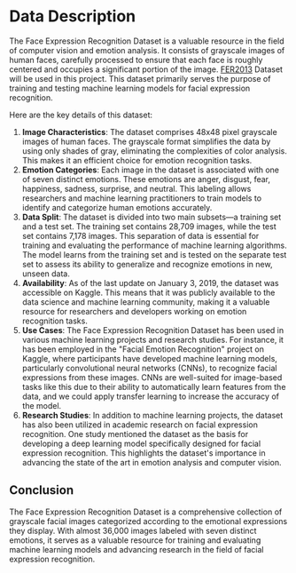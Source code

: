 # Data Description

The Face Expression Recognition Dataset is a valuable resource in the field of computer vision and emotion analysis. It consists of grayscale images of human faces, carefully processed to ensure that each face is roughly centered and occupies a significant portion of the image. [FER2013](https://kaggle.com/datasets/msambare/fer2013) Dataset will be used in this project. This dataset primarily serves the purpose of training and testing machine learning models for facial expression recognition.

Here are the key details of this dataset:
1. **Image Characteristics**: The dataset comprises 48x48 pixel grayscale images of human faces. The grayscale format simplifies the data by using only shades of gray, eliminating the complexities of color analysis. This makes it an efficient choice for emotion recognition tasks.
2. **Emotion Categories**: Each image in the dataset is associated with one of seven distinct emotions. These emotions are anger, disgust, fear, happiness, sadness, surprise, and neutral. This labeling allows researchers and machine learning practitioners to train models to identify and categorize human emotions accurately.
3. **Data Split**: The dataset is divided into two main subsets—a training set and a test set. The training set contains 28,709 images, while the test set contains 7,178 images. This separation of data is essential for training and evaluating the performance of machine learning algorithms. The model learns from the training set and is tested on the separate test set to assess its ability to generalize and recognize emotions in new, unseen data.
4. **Availability**: As of the last update on January 3, 2019, the dataset was accessible on Kaggle. This means that it was publicly available to the data science and machine learning community, making it a valuable resource for researchers and developers working on emotion recognition tasks.
5. **Use Cases**: The Face Expression Recognition Dataset has been used in various machine learning projects and research studies. For instance, it has been employed in the "Facial Emotion Recognition" project on Kaggle, where participants have developed machine learning models, particularly convolutional neural networks (CNNs), to recognize facial expressions from these images. CNNs are well-suited for image-based tasks like this due to their ability to automatically learn features from the data, and we could apply transfer learning to increase the accuracy of the model.
6. **Research Studies**: In addition to machine learning projects, the dataset has also been utilized in academic research on facial expression recognition. One study mentioned the dataset as the basis for developing a deep learning model specifically designed for facial expression recognition. This highlights the dataset's importance in advancing the state of the art in emotion analysis and computer vision.

## Conclusion
The Face Expression Recognition Dataset is a comprehensive collection of grayscale facial images categorized according to the emotional expressions they display. With almost 36,000 images labeled with seven distinct emotions, it serves as a valuable resource for training and evaluating machine learning models and advancing research in the field of facial expression recognition.